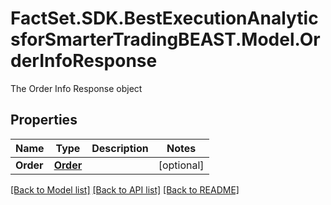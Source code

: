 # FactSet.SDK.BestExecutionAnalyticsforSmarterTradingBEAST.Model.OrderInfoResponse
The Order Info Response object

## Properties

Name | Type | Description | Notes
------------ | ------------- | ------------- | -------------
**Order** | [**Order**](Order.md) |  | [optional] 

[[Back to Model list]](../README.md#documentation-for-models) [[Back to API list]](../README.md#documentation-for-api-endpoints) [[Back to README]](../README.md)

